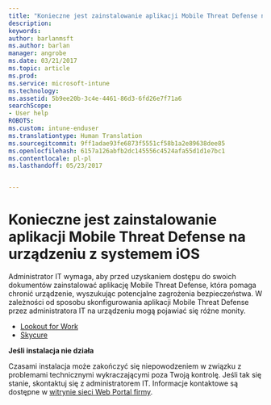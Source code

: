 ```yaml
---
title: "Konieczne jest zainstalowanie aplikacji Mobile Threat Defense na urządzeniu z systemem iOS | Microsoft Docs"
description: 
keywords: 
author: barlanmsft
ms.author: barlan
manager: angrobe
ms.date: 03/21/2017
ms.topic: article
ms.prod: 
ms.service: microsoft-intune
ms.technology: 
ms.assetid: 5b9ee20b-3c4e-4461-86d3-6fd26e7f71a6
searchScope:
- User help
ROBOTS: 
ms.custom: intune-enduser
ms.translationtype: Human Translation
ms.sourcegitcommit: 9ff1adae93fe6873f5551cf58b1a2e89638dee85
ms.openlocfilehash: 6157a126abfb2dc145556c4524afa55d1d1e7bc1
ms.contentlocale: pl-pl
ms.lasthandoff: 05/23/2017


---
```


# <a name="you-need-to-install-mobile-threat-defense-on-your-ios-device"></a>Konieczne jest zainstalowanie aplikacji Mobile Threat Defense na urządzeniu z systemem iOS

Administrator IT wymaga, aby przed uzyskaniem dostępu do swoich dokumentów zainstalować aplikację Mobile Threat Defense, która pomaga chronić urządzenie, wyszukując potencjalne zagrożenia bezpieczeństwa. W zależności od sposobu skonfigurowania aplikacji Mobile Threat Defense przez administratora IT na urządzeniu mogą pojawiać się różne monity.

* [Lookout for Work](you-are-prompted-to-install-lookout-for-work-ios.md)
* [Skycure](you-are-prompted-to-install-skycure-ios.md)

**Jeśli instalacja nie działa**

Czasami instalacja może zakończyć się niepowodzeniem w związku z problemami technicznymi wykraczającymi poza Twoją kontrolę. Jeśli tak się stanie, skontaktuj się z administratorem IT. Informacje kontaktowe są dostępne w [witrynie sieci Web Portal firmy](http://portal.manage.microsoft.com).

